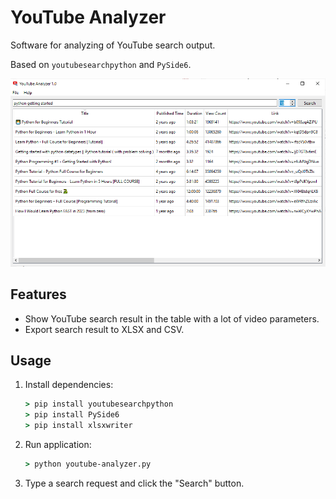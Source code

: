 # YouTube Analyzer

Software for analyzing of YouTube search output.

Based on `youtubesearchpython` and `PySide6`.

![main_window](doc/main_window.png)

## Features

- Show YouTube search result in the table with a lot of video parameters.
- Export search result to XLSX and CSV.

## Usage

1. Install dependencies:
    ```cmd
    > pip install youtubesearchpython
    > pip install PySide6
    > pip install xlsxwriter
    ```
2. Run application:
    ```cmd
    > python youtube-analyzer.py
    ```
3. Type a search request and click the "Search" button.
